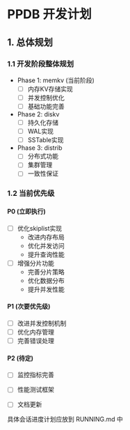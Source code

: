 # PPDB 开发计划

## 1. 总体规划

### 1.1 开发阶段整体规划
- Phase 1: memkv (当前阶段)
  - [ ] 内存KV存储实现
  - [ ] 并发控制优化
  - [ ] 基础功能完善
- Phase 2: diskv
  - [ ] 持久化存储
  - [ ] WAL实现
  - [ ] SSTable实现
- Phase 3: distrib
  - [ ] 分布式功能
  - [ ] 集群管理
  - [ ] 一致性保证

### 1.2 当前优先级

#### P0 (立即执行)
- [ ] 优化skiplist实现
  - 改进内存布局
  - 优化并发访问
  - 提升查询性能
- [ ] 增强分片功能
  - 完善分片策略
  - 优化数据分布
  - 提升并发性能

#### P1 (次要优先级)
- [ ] 改进并发控制机制
- [ ] 优化内存管理
- [ ] 完善错误处理

#### P2 (待定)
- [ ] 监控指标完善
- [ ] 性能测试框架
- [ ] 文档更新


具体会话进度计划应放到 RUNNING.md 中
